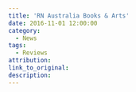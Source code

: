 ```yaml
---
title: 'RN Australia Books & Arts'
date: 2016-11-01 12:00:00
category:
  - News
tags:
  - Reviews
attribution:
link_to_original:
description:
---
```

